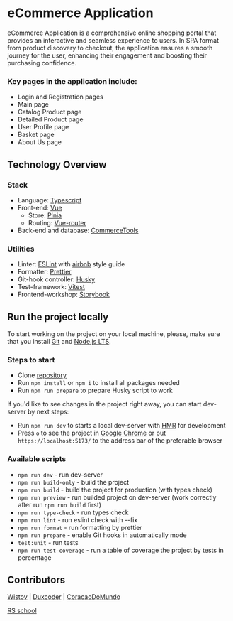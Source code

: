 # eCommerce Application

eCommerce Application is a comprehensive online shopping portal that provides an interactive and seamless experience to users. In SPA format from product discovery to checkout, the application ensures a smooth journey for the user, enhancing their engagement and boosting their purchasing confidence.

### Key pages in the application include:

- Login and Registration pages 
- Main page 
- Catalog Product page 
- Detailed Product page 
- User Profile page 
- Basket page 
- About Us page

## Technology Overview

### Stack

- Language: [Typescript](https://www.typescriptlang.org/)
- Front-end: [Vue](https://vuejs.org)
  - Store: [Pinia](https://pinia.vuejs.org)
  - Routing: [Vue-router](https://router.vuejs.org)
- Back-end and database: [CommerceTools](https://commercetools.com)

### Utilities

- Linter: [ESLint](https://eslint.org) with [airbnb](https://www.npmjs.com/package/eslint-config-airbnb) style guide
- Formatter: [Prettier](https://prettier.io)
- Git-hook controller: [Husky](https://typicode.github.io/husky/) 
- Test-framework: [Vitest](https://vitest.dev)
- Frontend-workshop: [Storybook](https://storybook.js.org)

## Run the project locally

To start working on the project on your local machine, please, make sure that you install [Git](https://git-scm.com/downloads) and [Node.js LTS](https://nodejs.org/en/download).

### Steps to start

- Clone [repository](https://github.com/Wystov/ecommerce-app)
- Run `npm install` or `npm i` to install all packages needed
- Run `npm run prepare` to prepare Husky script to work

If you'd like to see changes in the project right away, you can start dev-server by next steps:

- Run `npm run dev` to starts a local dev-server with [HMR](https://vitejs.dev/guide/features.html#hot-module-replacement) for development
- Press `o` to see the project in [Google Chrome](https://www.google.com/chrome/) or put `https://localhost:5173/` to the address bar of the preferable browser

### Available scripts

- `npm run dev` - run dev-server
- `npm run build-only` - build the project
- `npm run build` - build the project for production (with types check)
- `npm run preview` - run builded project on dev-server 
  (work correctly after run `npm run build` first)
- `npm run type-check` - run types check
- `npm run lint` - run eslint check with --fix
- `npm run format` - run formatting by prettier
- `npm run prepare` - enable Git hooks in automatically mode
- `test:unit` - run tests
- `npm run test-coverage` - run a table of coverage the project by tests in percentage


## Contributors

[Wistov](https://github.com/Wystov) | [Duxcoder](https://github.com/Duxcoder) | [CoracaoDoMundo](https://github.com/CoracaoDoMundo)

[RS school](https://rs.school) 

